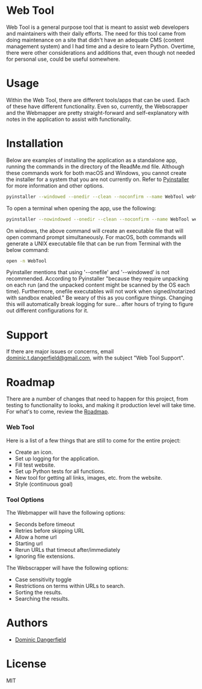 # Web Tool

Web Tool is a general purpose tool that is meant to assist web developers and maintainers with their daily efforts. The 
need for this tool came from doing maintenance on a site that didn't have an adequate CMS (content management system) 
and I had time and a desire to learn Python. Overtime, there were other considerations and additions that, even though 
not needed for personal use, could be useful somewhere. 

# Usage

Within the Web Tool, there are different tools/apps that can be used. Each of these have different functionality. Even 
so, currently, the Webscrapper and the Webmapper are pretty straight-forward and self-explanatory with notes in the 
application to assist with functionality. 

# Installation

Below are examples of installing the application as a standalone app, running the commands in the directory of the 
ReadMe.md file. Although these commands work for both macOS and Windows, you cannot create the installer for a system 
that you are not currently on. Refer to [Pyinstaller](https://pyinstaller.org/en/stable/) for more information and other options.

```bash
pyinstaller --windowed --onedir --clean --noconfirm --name WebTool webtool/main.py 
```

To open a terminal when opening the app, use the following:

```bash
pyinstaller --nowindowed --onedir --clean --noconfirm --name WebTool webtool/main.py
```

On windows, the above command will create an executable file that will open command prompt simultaneously. For macOS,
both commands will generate a UNIX executable file that can be run from Terminal with the below command: 

```bash
open -n WebTool
```

Pyinstaller mentions that using '--onefile' and '--windowed' is not recommended. According to Pyinstaller "because they 
require unpacking on each run (and the unpacked content might be scanned by the OS each time). Furthermore, onefile 
executables will not work when signed/notarized with sandbox enabled." Be weary of this as you configure things. 
Changing this will automatically break logging for sure... after hours of trying to figure out different configurations 
for it.

# Support

If there are major issues or concerns, email [dominic.t.dangerfield@gmail.com](mailto:dominic.t.dangerfield@gmail.com), 
with the subject "Web Tool Support".

# Roadmap

There are a number of changes that need to happen for this project, from testing to functionality to looks, and making
it production level will take time. For what's to come, review the [Roadmap](https://github.com/dominictd92/web_tool/wiki/Roadmap). 

### Web Tool 

Here is a list of a few things that are still to come for the entire project:

- Create an icon.
- Set up logging for the application.
- Fill test website. 
- Set up Python tests for all functions. 
- New tool for getting all links, images, etc. from the website.
- Style (continuous goal)

### Tool Options
The Webmapper will have the following options: 
- Seconds before timeout
- Retries before skipping URL 
- Allow a home url 
- Starting url
- Rerun URLs that timeout after/immediately 
- Ignoring file extensions. 

The Webscrapper will have the following options: 

- Case sensitivity toggle
- Restrictions on terms within URLs to search.
- Sorting the results. 
- Searching the results. 

# Authors

- [Dominic Dangerfield](https://github.com/dominictd92)

# License

MIT
